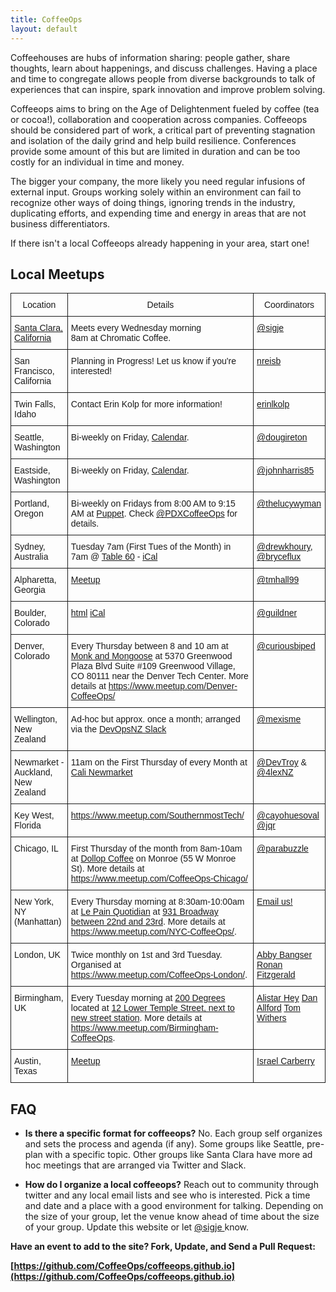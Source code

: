 ```yaml
---
title: CoffeeOps
layout: default
---
```


<p>
  Coffeehouses are hubs of information sharing: people gather, share thoughts, learn about happenings, and discuss challenges. Having a place and time to congregate allows people from diverse backgrounds to talk of experiences that can inspire, spark innovation and improve problem solving.
</p>


<p>
Coffeeops aims to bring on the Age of Delightenment fueled by coffee (tea or cocoa!), collaboration and cooperation across companies. Coffeeops should be considered part of work, a critical part of preventing stagnation and isolation of the daily grind and help build resilience. Conferences provide some amount of this but are limited in duration and can be too costly for an individual in time and money. </p>


<p> The bigger your company, the more likely you need regular infusions of external input. Groups working solely within an environment can fail to recognize other ways of doing things, ignoring trends in the industry, duplicating efforts, and expending time and energy in areas that are not business differentiators.</p>


<p>If there isn't a local Coffeeops already happening in your area, start one!
</p>


<h2>Local Meetups</h2>

<style type="text/css">
.tg  {border-collapse:collapse;border-spacing:0;}
.tg td{font-family:Arial, sans-serif;font-size:14px;padding:10px 5px;border-style:solid;border-width:1px;overflow:hidden;word-break:normal;}
.tg th{font-family:Arial, sans-serif;font-size:14px;font-weight:normal;padding:10px 5px;border-style:solid;border-width:1px;overflow:hidden;word-break:normal;}
.tg .tg-yw4l{vertical-align:top}
</style>
<table class="tg">
  <tr>
    <th class="tg-yw4l">Location</th>
    <th class="tg-yw4l">Details</th>
    <th class="tg-yw4l">Coordinators</th>
  </tr>
  <tr>
    <td class="tg-yw4l"><a href="https://www.google.com/maps/place/Chromatic+Coffee/@37.3239825,-121.9966974,17z">Santa Clara, California</a></td>
    <td class="tg-yw4l">Meets every Wednesday morning<br>8am at Chromatic Coffee.</td>
    <td class="tg-yw4l"><a href="https://twitter.com/sigje">@sigje</a></td>
  </tr>
  <tr>
    <td class="tg-yw4l">San Francisco, California</td>
    <td class="tg-yw4l">Planning in Progress! Let us know if you're interested!</td>
    <td class="tg-yw4l"><a href="https://github.com/nreisbeck">nreisb</a></td>
  </tr>
  <tr>
    <td class="tg-yw4l">Twin Falls, Idaho</td>
    <td class="tg-yw4l">Contact Erin Kolp for more information!</td>
    <td class="tg-yw4l"><a href="https://github.com/erinlkolp">erinlkolp</a></td>
  </tr>
  <tr>
    <td class="tg-yw4l">Seattle, Washington</td>
    <td class="tg-yw4l">Bi-weekly on Friday, <a href="http://www.meetup.com/Downtown-Seattle-Friday-Morning-CoffeeOps/">Calendar</a>.</td>
    <td class="tg-yw4l"><a href="https://twitter.com/dougireton">@dougireton</a></td>
  </tr>
  <tr>
    <td class="tg-yw4l">Eastside, Washington</td>
    <td class="tg-yw4l">Bi-weekly on Friday, <a href="http://www.meetup.com/Eastside-CoffeeOps/">Calendar</a>.</td>
    <td class="tg-yw4l"><a href="https://twitter.com/johnharris85">@johnharris85</a></td>
  </tr>
  <tr>
    <td class="tg-yw4l">Portland, Oregon</td>
    <td class="tg-yw4l">Bi-weekly on Fridays from 8:00 AM to 9:15 AM at <a href="https://goo.gl/maps/fMuoBnw6hGUUoqab6">Puppet</a>. Check <a href="https://twitter.com/PDXCoffeeOps">@PDXCoffeeOps</a> for details.</td>
    <td class="tg-yw4l"><a href="https://twitter.com/thelucywyman">@thelucywyman</a></td>
  </tr>
  <tr>
    <td class="tg-yw4l">Sydney, Australia</td>
    <td class="tg-yw4l">Tuesday 7am (First Tues of the Month) in 7am @ <a href="https://goo.gl/RinIFT">Table 60</a> - <a href="http://goo.gl/CNo9eB">iCal</a></td>
    <td class="tg-yw4l"><a href="https://twitter.com/drewkhoury">@drewkhoury</a>, <a href="https://twitter.com/bryceflux">@bryceflux</a></td>
  </tr>
  <tr>
    <td class="tg-yw4l">Alpharetta, Georgia</td>
    <td class="tg-yw4l"><a href="http://www.meetup.com/Alpharetta-CoffeeOps/">Meetup</a></td>
    <td class="tg-yw4l"><a href="https://twitter.com/tmhall99">@tmhall99</a></td>
  </tr>
  <tr>
    <td class="tg-yw4l">Boulder, Colorado</td>
    <td class="tg-yw4l"><a href="https://www.google.com/calendar/embed?src=m2n8ubnat9sbluu52majc7ahcs%40group.calendar.google.com&amp;ctz=America/Denver">html</a> <a href="https://www.google.com/calendar/ical/m2n8ubnat9sbluu52majc7ahcs%40group.calendar.google.com/public/basic.ics">iCal</a></td>
    <td class="tg-yw4l"><a href="https://twitter.com/guildner">@guildner</a></td>
  </tr>
  <tr>
    <td class="tg-yw4l">Denver, Colorado</td>
    <td class="tg-yw4l">Every Thursday between 8 and 10 am at <a href="http://www.monkandmongoose.com/locations/">Monk and Mongoose</a> at 5370 Greenwood Plaza Blvd Suite #109 Greenwood Village, CO 80111 near the Denver Tech Center. More details at <a href="https://www.meetup.com/Denver-CoffeeOps/">https://www.meetup.com/Denver-CoffeeOps/</a></td>
    <td class="tg-yw4l"><a href="https://twitter.com/curiousbiped">@curiousbiped</a></td>
  </tr>
  <tr>
    <td class="tg-yw4l">Wellington, New Zealand</td>
    <td class="tg-yw4l">Ad-hoc but approx. once a month; arranged via the <a href="https://devopsnz.slack.com">DevOpsNZ Slack</a></td>
    <td class="tg-yw4l"><a href="https://twitter.com/mexisme">@mexisme</a></td>
  </tr>
  <tr>
    <td class="tg-yw4l">Newmarket - Auckland, New Zealand</td>
    <td class="tg-yw4l">11am on the First Thursday of every Month at <a href="http://www.cali.nz/">Cali Newmarket</a> </td>
    <td class="tg-yw4l"><a href="https://twitter.com/devtroy">@DevTroy</a> & <a href="https://twitter.com/4lexnz">@4lexNZ</a></td>
  </tr>
  <tr>
    <td class="tg-yw4l">Key West, Florida</td>
    <td class="tg-yw4l"><a href="https://www.meetup.com/SouthernmostTech/">https://www.meetup.com/SouthernmostTech/</a></td>
    <td class="tg-yw4l"><a href="https://twitter.com/cayohuesoval">@cayohuesoval</a><br><a href="https://twitter.com/jqr">@jqr</a></td>
  </tr>
  <tr>
    <td class="tg-yw4l">Chicago, IL</td>
    <td class="tg-yw4l">First Thursday of the month from 8am-10am at <a href="https://dollopcoffee.com">Dollop Coffee</a> on Monroe (55 W Monroe St). More details at <a href="https://www.meetup.com/CoffeeOps-Chicago/">https://www.meetup.com/CoffeeOps-Chicago/</a></td>
    <td class="tg-yw4l"><a href="https://twitter.com/parabuzzle">@parabuzzle</a></td>
  </tr>
  <tr>
    <td class="tg-yw4l">New York, NY (Manhattan)</td>
    <td class="tg-yw4l">Every Thursday morning at 8:30am-10:00am at <a href="http://www.lepainquotidien.com/">Le Pain Quotidian</a> at <a href="https://goo.gl/maps/HVoBB4a4J4m">931 Broadway between 22nd and 23rd</a>. More details at <a href="https://www.meetup.com/NYC-CoffeeOps/">https://www.meetup.com/NYC-CoffeeOps/</a>.</td>
    <td class="tg-yw4l"><a href="mailto:nyc@coffeeops.org">Email us!</a></td>
  </tr>
  <tr>
    <td class="tg-yw4l">London, UK</td>
    <td class="tg-yw4l">Twice monthly on 1st and 3rd Tuesday. Organised at <a href="https://www.meetup.com/CoffeeOps-London/">https://www.meetup.com/CoffeeOps-London/</a>.</td>
    <td class="tg-yw4l">
      <a href="https://twitter.com/a_bangser">Abby Bangser</a>
      <a href="https://twitter.com/mymisfortune23">Ronan Fitzgerald</a>
    </td>
  </tr>
  <tr>
   <td class="tg-yw4l">Birmingham, UK</td>
    <td class="tg-yw4l">Every Tuesday morning at  <a href="">200 Degrees</a> located at <a href="https://g.page/200DegreesLowerTemple?share">12 Lower Temple Street, next to new street station</a>. More details at <a href="https://www.meetup.com/Birmingham-CoffeeOps">https://www.meetup.com/Birmingham-CoffeeOps</a>.</td>
    <td class="tg-yw4l">
        <a href="https://twitter.com/alistair_hey">Alistar Hey</a>
        <a href="https://twitter.com/">Dan Allford</a>
        <a href="https://twitter.com/tomtucka">Tom Withers</a>
    </td>
  </tr>
  <tr>
    <td class="tg-yw4l">Austin, Texas</td>
    <td class="tg-yw4l"><a target="_blank" href="https://www.meetup.com/austin-coffeeops/">Meetup</a></td>
    <td class="tg-yw4l"><a target="_blank" href="https://twitter.com/IsraelJCarberry">Israel Carberry</a></td>
  </tr>
</table>

<h2>FAQ</h2>

* <b>Is there a specific format for coffeeops?</b> No. Each group self organizes and sets the process and agenda (if any). Some groups like Seattle, pre-plan with a specific topic. Other groups like Santa Clara have more ad hoc meetings that are arranged via Twitter and Slack.

* <b>How do I organize a local coffeeops?</b> Reach out to community through twitter and any local email lists and see who is interested. Pick a time and date and a place with a good environment for talking. Depending on the size of your group, let the venue know ahead of time about the size of your group. Update this website or let [ @sigje ](https://twitter.com/sigje) know.

**Have an event to add to the site? Fork, Update, and Send a Pull Request:**

**[https://github.com/CoffeeOps/coffeeops.github.io](https://github.com/CoffeeOps/coffeeops.github.io)**
